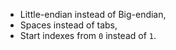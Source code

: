 - Little-endian instead of Big-endian,
- Spaces instead of tabs,
- Start indexes from `0` instead of `1`.
